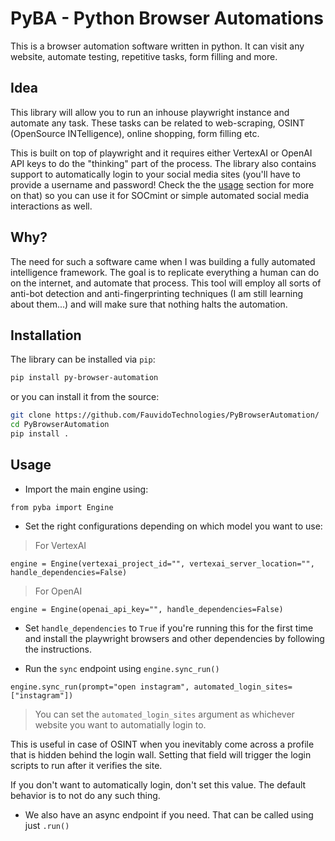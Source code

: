# PyBA - Python Browser Automations

This is a browser automation software written in python. It can visit any website, automate testing, repetitive tasks, form filling and more.

## Idea

This library will allow you to run an inhouse playwright instance and automate any task. These tasks can be related to web-scraping, OSINT (OpenSource INTelligence), online shopping, form filling etc.

This is built on top of playwright and it requires either VertexAI or OpenAI API keys to do the "thinking" part of the process. The library also contains support to automatically login to your social media sites (you'll have to provide a username and password! Check the the [usage](#usage) section for more on that) so you can use it for SOCmint or simple automated social media interactions as well.

## Why?

The need for such a software came when I was building a fully automated intelligence framework. The goal is to replicate everything a human can do on the internet, and automate that process. This tool will employ all sorts of anti-bot detection and anti-fingerprinting techniques (I am still learning about them...) and will make sure that nothing halts the automation.

## Installation

The library can be installed via `pip`:

```sh
pip install py-browser-automation
```

or you can install it from the source:

```sh
git clone https://github.com/FauvidoTechnologies/PyBrowserAutomation/
cd PyBrowserAutomation
pip install .
```

## Usage

- Import the main engine using:

```python3
from pyba import Engine
```

- Set the right configurations depending on which model you want to use:

> For VertexAI
```python3
engine = Engine(vertexai_project_id="", vertexai_server_location="", handle_dependencies=False)
```

> For OpenAI
```python3
engine = Engine(openai_api_key="", handle_dependencies=False)
```

- Set `handle_dependencies` to `True` if you're running this for the first time and install the playwright browsers and other dependencies by following the instructions.

- Run the `sync` endpoint using `engine.sync_run()`

```python3
engine.sync_run(prompt="open instagram", automated_login_sites=["instagram"])
```

> You can set the `automated_login_sites` argument as whichever website you want to automatially login to.

This is useful in case of OSINT when you inevitably come across a profile that is hidden behind the login wall. Setting that field will trigger the login scripts to run after it verifies the site.

If you don't want to automatically login, don't set this value. The default behavior is to not do any such thing.

- We also have an async endpoint if you need. That can be called using just `.run()`